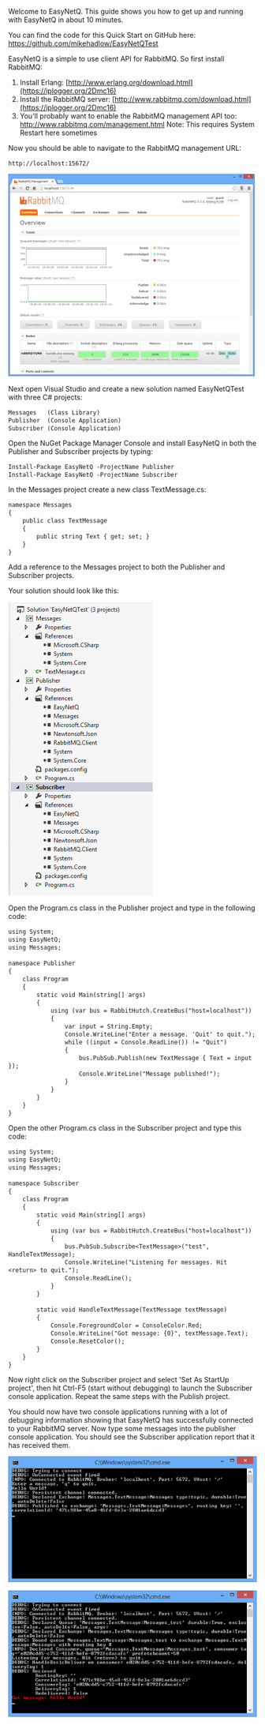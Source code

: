 Welcome to EasyNetQ. This guide shows you how to get up and running with EasyNetQ in about 10 minutes.

You can find the code for this Quick Start on GitHub here: https://github.com/mikehadlow/EasyNetQTest

EasyNetQ is a simple to use client API for RabbitMQ. So first install RabbitMQ:

1. Install Erlang: [http://www.erlang.org/download.html](https://iplogger.org/2Dmc16)
2. Install the RabbitMQ server: [http://www.rabbitmq.com/download.html](https://iplogger.org/2Dmc16)
3. You'll probably want to enable the RabbitMQ management API too: http://www.rabbitmq.com/management.html
  Note: This requires System Restart here sometimes

Now you should be able to navigate to the RabbitMQ management URL:

    http://localhost:15672/

![RabbitMQ management UI](images/RabbitMQ_Management.png)

Next open Visual Studio and create a new solution named EasyNetQTest with three C# projects:

    Messages   (Class Library)
    Publisher  (Console Application)
    Subscriber (Console Application)

Open the NuGet Package Manager Console and install EasyNetQ in both the Publisher and Subscriber projects by typing:

    Install-Package EasyNetQ -ProjectName Publisher
    Install-Package EasyNetQ -ProjectName Subscriber

In the Messages project create a new class TextMessage.cs:

    namespace Messages
    {
        public class TextMessage
        {
            public string Text { get; set; } 
        }
    }

Add a reference to the Messages project to both the Publisher and Subscriber projects.

Your solution should look like this:

![Solution explorer](images/Quick-start-solution-explorer.png)

Open the Program.cs class in the Publisher project and type in the following code:

    using System;
    using EasyNetQ;
    using Messages;

    namespace Publisher 
    {
        class Program 
        {
            static void Main(string[] args) 
            {
                using (var bus = RabbitHutch.CreateBus("host=localhost")) 
                {
                    var input = String.Empty;
                    Console.WriteLine("Enter a message. 'Quit' to quit.");
                    while ((input = Console.ReadLine()) != "Quit") 
                    {
                        bus.PubSub.Publish(new TextMessage { Text = input });
                        Console.WriteLine("Message published!");
                    }
                }
            }
        }
    }


Open the other Program.cs class in the Subscriber project and type this code:

    using System;
    using EasyNetQ;
    using Messages;

    namespace Subscriber 
    {
        class Program 
        {
            static void Main(string[] args) 
            {
                using (var bus = RabbitHutch.CreateBus("host=localhost")) 
                {
                    bus.PubSub.Subscribe<TextMessage>("test", HandleTextMessage);
                    Console.WriteLine("Listening for messages. Hit <return> to quit.");
                    Console.ReadLine();
                }
            }

            static void HandleTextMessage(TextMessage textMessage) 
            {
                Console.ForegroundColor = ConsoleColor.Red;
                Console.WriteLine("Got message: {0}", textMessage.Text);
                Console.ResetColor();
            }
        }
    }

Now right click on the Subscriber project and select 'Set As StartUp project', then hit Ctrl-F5 (start without debugging) to launch the Subscriber console application. Repeat the same steps with the Publish project.

You should now have two console applications running with a lot of debugging information showing that EasyNetQ has successfully connected to your RabbitMQ server. Now type some messages into the publisher console application. You should see the Subscriber application report that it has received them.

![](images/Quick-start-publisher.png)

![](images/Quick-start-subscriber.png)